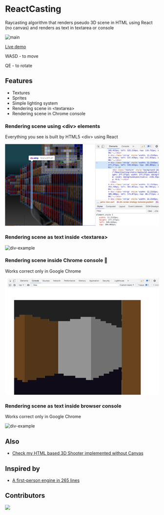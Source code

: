 # ReactCasting

Raycasting algorithm that renders pseudo 3D scene in HTML using React (no canvas) and renders as text in textarea or console

![main](main.gif)

[Live demo](https://yurkagon.github.io/ReactCasting/)

WASD - to move

QE - to rotate

## Features

- Textures
- Sprites
- Simple lighting system
- Rendering scene in \<textarea>
- Rendering scene in Chrome console

### Rendering scene using \<div> elements

Everything you see is built by HTML5 \<div> using React

![div-example](div-example.png)

### Rendering scene as text inside \<textarea>

![div-example](textarea-example.gif)

### Rendering scene inside Chrome console 🥲
Works correct only in Google Chrome

![div-example](console-colored-example.gif)

### Rendering scene as text inside browser console
Works correct only in Google Chrome

![div-example](console-example.gif)


## Also

- [Check my HTML based 3D Shooter implemented without Canvas](https://github.com/yurkagon/Doom-Nukem-CSS)

## Inspired by

- [A first-person engine in 265 lines](https://www.playfuljs.com/a-first-person-engine-in-265-lines/)

## Contributors

<a href="https://github.com/yurkagon/ReactCasting/graphs/contributors">
  <img src="https://contrib.rocks/image?repo=yurkagon/ReactCasting" />
</a>
